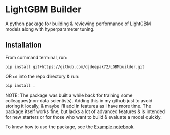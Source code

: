 # LightGBM Builder
A python package for building & reviewing performance of LightGBM models along with hyperparameter tuning.

## Installation
From command terminal,  run:

`pip install git+https://github.com/djdeepak72/LGBMbuilder.git`

OR `cd` into the repo directory & run:

`pip install .`


NOTE: The package was built a while back for training some colleagues(non-data scientists). Adding this in my github just to avoid storing it locally, & maybe i'll add in features as I have more time. 
The package itself works fine, but lacks a lot of advanced features & is intended for new starters or for those who want to build & evaluate a model quickly.

To know how to use the package, see the [Example notebook](tutorial/Example.ipynb).